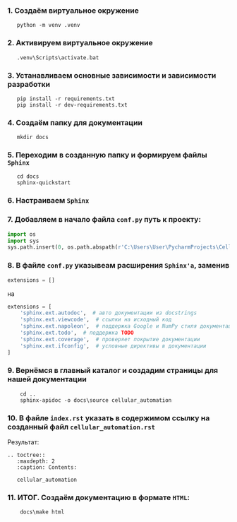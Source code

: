 ### 1. Создаём виртуальное окружение
```shell
   python -m venv .venv
```

### 2. Активируем виртуальное окружение
```shell
   .venv\Scripts\activate.bat
```

### 3. Устанавливаем основные зависимости и зависимости разработки
```shell
   pip install -r requirements.txt
   pip install -r dev-requirements.txt
```

### 4. Создаём папку для документации
```shell
   mkdir docs
```

### 5. Переходим в созданную папку и формируем файлы `Sphinx`
```shell
   cd docs
   sphinx-quickstart
```

### 6. Настраиваем `Sphinx`

### 7. Добавляем в начало файла `conf.py` путь к проекту:
```python
import os
import sys
sys.path.insert(0, os.path.abspath(r'C:\Users\User\PycharmProjects\СellularAutomation'))
```

### 8. В файле `conf.py` указывеам расширения `Sphinx'a`, заменив
```python
extensions = []
```
на
```python
extensions = [
    'sphinx.ext.autodoc',  # авто документации из docstrings
    'sphinx.ext.viewcode',  # ссылки на исходный код
    'sphinx.ext.napoleon',  # поддержка Google и NumPy стиля документации
    'sphinx.ext.todo',  # поддержка TODO
    'sphinx.ext.coverage',  # проверяет покрытие документации
    'sphinx.ext.ifconfig',  # условные директивы в документации
]
```

### 9. Вернёмся в главный каталог и создадим страницы для нашей документации
```shell
    cd ..
    sphinx-apidoc -o docs\source cellular_automation
```

### 10. В файле `index.rst` указать в содержимом ссылку на созданный файл `cellular_automation.rst`

Результат:
```
.. toctree::
   :maxdepth: 2
   :caption: Contents:

   cellular_automation
```

### **11. ИТОГ**. Cоздаём документацию в формате `HTML`:
```shell
    docs\make html
```
